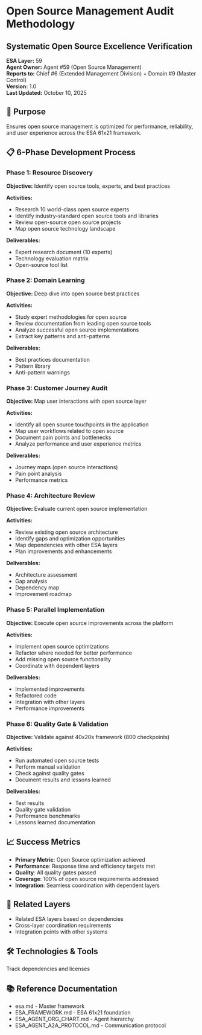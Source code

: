 # Open Source Management Audit Methodology
## Systematic Open Source Excellence Verification

**ESA Layer:** 59  
**Agent Owner:** Agent #59 (Open Source Management)  
**Reports to:** Chief #6 (Extended Management Division) + Domain #9 (Master Control)  
**Version:** 1.0  
**Last Updated:** October 10, 2025

## 🎯 Purpose
Ensures open source management is optimized for performance, reliability, and user experience across the ESA 61x21 framework.

## 📋 6-Phase Development Process

### Phase 1: Resource Discovery
**Objective:** Identify open source tools, experts, and best practices

**Activities:**
- Research 10 world-class open source experts
- Identify industry-standard open source tools and libraries
- Review open-source open source projects
- Map open source technology landscape

**Deliverables:**
- Expert research document (10 experts)
- Technology evaluation matrix
- Open-source tool list

### Phase 2: Domain Learning
**Objective:** Deep dive into open source best practices

**Activities:**
- Study expert methodologies for open source
- Review documentation from leading open source tools
- Analyze successful open source implementations
- Extract key patterns and anti-patterns

**Deliverables:**
- Best practices documentation
- Pattern library
- Anti-pattern warnings

### Phase 3: Customer Journey Audit
**Objective:** Map user interactions with open source layer

**Activities:**
- Identify all open source touchpoints in the application
- Map user workflows related to open source
- Document pain points and bottlenecks
- Analyze performance and user experience metrics

**Deliverables:**
- Journey maps (open source interactions)
- Pain point analysis
- Performance metrics

### Phase 4: Architecture Review
**Objective:** Evaluate current open source implementation

**Activities:**
- Review existing open source architecture
- Identify gaps and optimization opportunities
- Map dependencies with other ESA layers
- Plan improvements and enhancements

**Deliverables:**
- Architecture assessment
- Gap analysis
- Dependency map
- Improvement roadmap

### Phase 5: Parallel Implementation
**Objective:** Execute open source improvements across the platform

**Activities:**
- Implement open source optimizations
- Refactor where needed for better performance
- Add missing open source functionality
- Coordinate with dependent layers

**Deliverables:**
- Implemented improvements
- Refactored code
- Integration with other layers
- Performance improvements

### Phase 6: Quality Gate & Validation
**Objective:** Validate against 40x20s framework (800 checkpoints)

**Activities:**
- Run automated open source tests
- Perform manual validation
- Check against quality gates
- Document results and lessons learned

**Deliverables:**
- Test results
- Quality gate validation
- Performance benchmarks
- Lessons learned documentation

## 📈 Success Metrics
- **Primary Metric**: Open Source optimization achieved
- **Performance**: Response time and efficiency targets met
- **Quality**: All quality gates passed
- **Coverage**: 100% of open source requirements addressed
- **Integration**: Seamless coordination with dependent layers

## 🔗 Related Layers
- Related ESA layers based on dependencies
- Cross-layer coordination requirements
- Integration points with other systems

## 🛠️ Technologies & Tools
Track dependencies and licenses

## 📚 Reference Documentation
- esa.md - Master framework
- ESA_FRAMEWORK.md - ESA 61x21 foundation
- ESA_AGENT_ORG_CHART.md - Agent hierarchy
- ESA_AGENT_A2A_PROTOCOL.md - Communication protocol
